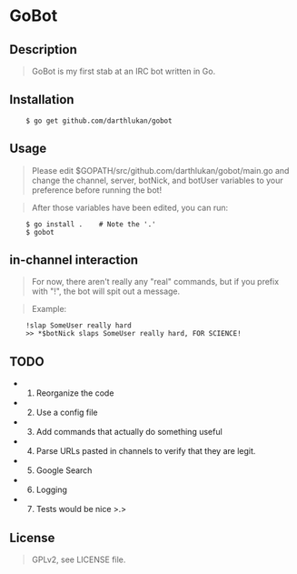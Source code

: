 GoBot
========


## Description

> GoBot is my first stab at an IRC bot written in Go.

## Installation
```
    $ go get github.com/darthlukan/gobot
```

## Usage

> Please edit $GOPATH/src/github.com/darthlukan/gobot/main.go and change the channel,
> server, botNick, and botUser variables to your preference before running the bot!

> After those variables have been edited, you can run:
```
    $ go install .    # Note the '.'
    $ gobot
```

## in-channel interaction

> For now, there aren't really any "real" commands, but if you prefix with "!", the bot will spit out a message.

> Example:
```
    !slap SomeUser really hard
    >> *$botNick slaps SomeUser really hard, FOR SCIENCE!
```

## TODO

- 1. Reorganize the code
- 2. Use a config file
- 3. Add commands that actually do something useful
- 4. Parse URLs pasted in channels to verify that they are legit.
- 5. Google Search
- 6. Logging
- 7. Tests would be nice >.>

## License

> GPLv2, see LICENSE file.
